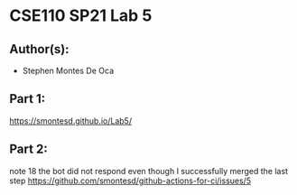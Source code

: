 # CSE110 SP21 Lab 5

## Author(s):
- Stephen Montes De Oca

## Part 1:

https://smontesd.github.io/Lab5/

## Part 2:

note 18 the bot did not respond even though I successfully merged the last step
https://github.com/smontesd/github-actions-for-ci/issues/5